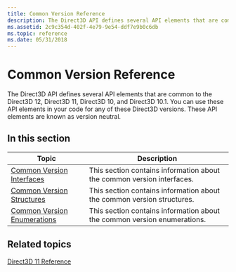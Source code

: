 ```yaml
---
title: Common Version Reference
description: The Direct3D API defines several API elements that are common to the Direct3D 12, Direct3D 11, Direct3D 10, and Direct3D 10.1.
ms.assetid: 2c9c354d-402f-4e79-9e54-ddf7e9b0c6db
ms.topic: reference
ms.date: 05/31/2018
---
```


# Common Version Reference

The Direct3D API defines several API elements that are common to the Direct3D 12, Direct3D 11, Direct3D 10, and Direct3D 10.1. You can use these API elements in your code for any of these Direct3D versions. These API elements are known as version neutral.


## In this section



| Topic                                                                                            | Description                                                                         |
|--------------------------------------------------------------------------------------------------|-------------------------------------------------------------------------------------|
| [Common Version Interfaces](d3d11-graphics-reference-d3d11-common-interfaces.md)<br/>     | This section contains information about the common version interfaces.<br/>   |
| [Common Version Structures](d3d11-graphics-reference-d3d11-common-structures.md)<br/>     | This section contains information about the common version structures.<br/>   |
| [Common Version Enumerations](d3d11-graphics-reference-d3d11-common-enumerations.md)<br/> | This section contains information about the common version enumerations.<br/> |



 

## Related topics

<dl> <dt>

[Direct3D 11 Reference](d3d11-graphics-reference.md)
</dt> </dl>

 

 





